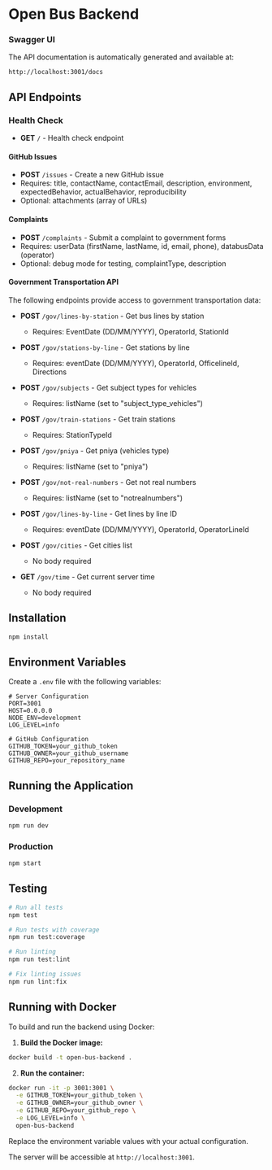 # Open Bus Backend

### Swagger UI

The API documentation is automatically generated and available at:

```
http://localhost:3001/docs
```

## API Endpoints

### Health Check

- **GET** `/` - Health check endpoint

#### GitHub Issues

- **POST** `/issues` - Create a new GitHub issue
- Requires: title, contactName, contactEmail, description, environment, expectedBehavior, actualBehavior, reproducibility
- Optional: attachments (array of URLs)

#### Complaints

- **POST** `/complaints` - Submit a complaint to government forms
- Requires: userData (firstName, lastName, id, email, phone), databusData (operator)
- Optional: debug mode for testing, complaintType, description

#### Government Transportation API

The following endpoints provide access to government transportation data:

- **POST** `/gov/lines-by-station` - Get bus lines by station
  - Requires: EventDate (DD/MM/YYYY), OperatorId, StationId

- **POST** `/gov/stations-by-line` - Get stations by line
  - Requires: eventDate (DD/MM/YYYY), OperatorId, OfficelineId, Directions

- **POST** `/gov/subjects` - Get subject types for vehicles
  - Requires: listName (set to "subject_type_vehicles")

- **POST** `/gov/train-stations` - Get train stations
  - Requires: StationTypeId

- **POST** `/gov/pniya` - Get pniya (vehicles type)
  - Requires: listName (set to "pniya")

- **POST** `/gov/not-real-numbers` - Get not real numbers
  - Requires: listName (set to "notrealnumbers")

- **POST** `/gov/lines-by-line` - Get lines by line ID
  - Requires: eventDate (DD/MM/YYYY), OperatorId, OperatorLineId

- **POST** `/gov/cities` - Get cities list
  - No body required

- **GET** `/gov/time` - Get current server time
  - No body required

## Installation

```bash
npm install
```

## Environment Variables

Create a `.env` file with the following variables:

```env
# Server Configuration
PORT=3001
HOST=0.0.0.0
NODE_ENV=development
LOG_LEVEL=info

# GitHub Configuration
GITHUB_TOKEN=your_github_token
GITHUB_OWNER=your_github_username
GITHUB_REPO=your_repository_name
```

## Running the Application

### Development

```bash
npm run dev
```

### Production

```bash
npm start
```

## Testing

```bash
# Run all tests
npm test

# Run tests with coverage
npm run test:coverage

# Run linting
npm run test:lint

# Fix linting issues
npm run lint:fix
```

## Running with Docker

To build and run the backend using Docker:

1. **Build the Docker image:**

```bash
docker build -t open-bus-backend .
```

2. **Run the container:**

```bash
docker run -it -p 3001:3001 \
  -e GITHUB_TOKEN=your_github_token \
  -e GITHUB_OWNER=your_github_owner \
  -e GITHUB_REPO=your_github_repo \
  -e LOG_LEVEL=info \
  open-bus-backend
```

Replace the environment variable values with your actual configuration.

The server will be accessible at `http://localhost:3001`.
